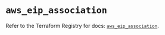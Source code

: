 # `aws_eip_association`

Refer to the Terraform Registry for docs: [`aws_eip_association`](https://registry.terraform.io/providers/hashicorp/aws/6.3.0/docs/resources/eip_association).
